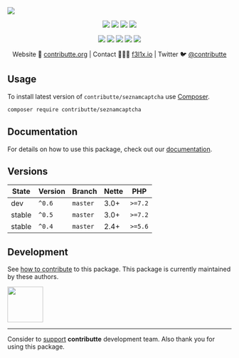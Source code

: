 ![](https://heatbadger.now.sh/github/readme/contributte/seznamcaptcha/)

<p align=center>
  <a href="https://github.com/contributte/seznamcaptcha/actions"><img src="https://badgen.net/github/checks/contributte/seznamcaptcha/master?cache=300"></a>
  <a href="https://coveralls.io/r/contributte/seznamcaptcha"><img src="https://badgen.net/coveralls/c/github/contributte/seznamcaptcha?cache=300"></a>
  <a href="https://packagist.org/packages/contributte/seznamcaptcha"><img src="https://badgen.net/packagist/dm/contributte/seznamcaptcha"></a>
  <a href="https://packagist.org/packages/contributte/seznamcaptcha"><img src="https://badgen.net/packagist/v/contributte/seznamcaptcha"></a>
</p>
<p align=center>
  <a href="https://packagist.org/packages/contributte/seznamcaptcha"><img src="https://badgen.net/packagist/php/contributte/seznamcaptcha"></a>
  <a href="https://github.com/contributte/seznamcaptcha"><img src="https://badgen.net/github/license/contributte/seznamcaptcha"></a>
  <a href="https://bit.ly/ctteg"><img src="https://badgen.net/badge/support/gitter/cyan"></a>
  <a href="https://bit.ly/cttfo"><img src="https://badgen.net/badge/support/forum/yellow"></a>
  <a href="https://contributte.org/partners.html"><img src="https://badgen.net/badge/sponsor/donations/F96854"></a>
</p>

<p align=center>
Website 🚀 <a href="https://contributte.org">contributte.org</a> | Contact 👨🏻‍💻 <a href="https://f3l1x.io">f3l1x.io</a> | Twitter 🐦 <a href="https://twitter.com/contributte">@contributte</a>
</p>

## Usage

To install latest version of `contributte/seznamcaptcha` use [Composer](https://getcomposer.org).

```bash
composer require contributte/seznamcaptcha
```

## Documentation

For details on how to use this package, check out our [documentation](.docs).

## Versions

| State       | Version | Branch   | Nette | PHP     |
|-------------|---------|----------|-------|---------|
| dev         | `^0.6`  | `master` | 3.0+  | `>=7.2` |
| stable      | `^0.5`  | `master` | 3.0+  | `>=7.2` |
| stable      | `^0.4`  | `master` | 2.4+  | `>=5.6` |

## Development

See [how to contribute](https://contributte.org) to this package. This package is currently maintained by these authors.

<a href="https://github.com/f3l1x">
    <img width="80" height="80" src="https://avatars2.githubusercontent.com/u/538058?v=3&s=80">
</a>

-----

Consider to [support](https://contributte.org/partners) **contributte** development team.
Also thank you for using this package.

